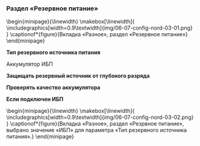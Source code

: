 ### Раздел «Резервное питание»

\begin{minipage}{\linewidth}
	\makebox[\linewidth]{
 		\includegraphics[width=0.9\textwidth]{img/06-07-config-nord-03-01.png}
 	}
	\captionof*{figure}{Вкладка «Разное», раздел «Резервное питание»}
\end{minipage}

**Тип резервного источника питания**  

Аккумулятор
ИБП

**Защищать резервный источник от глубокого разряда**  

**Проверять качество аккумулятора**

**Если подключен ИБП**

\begin{minipage}{\linewidth}
	\makebox[\linewidth]{
 		\includegraphics[width=0.9\textwidth]{img/06-07-config-nord-03-02.png}
 	}
	\captionof*{figure}{Вкладка «Разное», раздел «Резрвное питание», выбрано значение «ИБП» для параметра «Тип резервного источника питания».}
\end{minipage}

